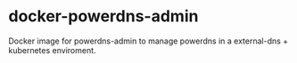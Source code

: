 # docker-powerdns-admin
Docker image for powerdns-admin to manage powerdns in a external-dns + kubernetes enviroment.
